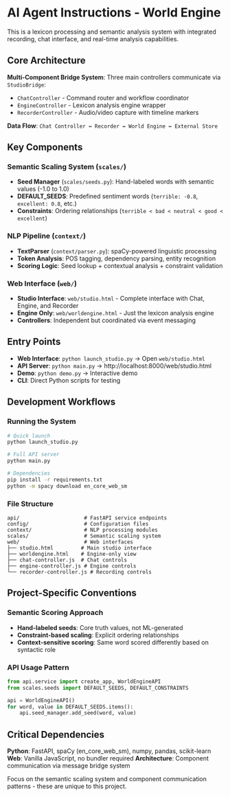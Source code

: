 # AI Agent Instructions - World Engine

This is a lexicon processing and semantic analysis system with integrated recording, chat interface, and real-time analysis capabilities.

## Core Architecture

**Multi-Component Bridge System**: Three main controllers communicate via `StudioBridge`:
- `ChatController` - Command router and workflow coordinator
- `EngineController` - Lexicon analysis engine wrapper
- `RecorderController` - Audio/video capture with timeline markers

**Data Flow**: `Chat Controller ↔ Recorder ↔ World Engine ↔ External Store`

## Key Components

### Semantic Scaling System (`scales/`)
- **Seed Manager** (`scales/seeds.py`): Hand-labeled words with semantic values (-1.0 to 1.0)
- **DEFAULT_SEEDS**: Predefined sentiment words (`terrible: -0.8`, `excellent: 0.8`, etc.)
- **Constraints**: Ordering relationships (`terrible < bad < neutral < good < excellent`)

### NLP Pipeline (`context/`)
- **TextParser** (`context/parser.py`): spaCy-powered linguistic processing
- **Token Analysis**: POS tagging, dependency parsing, entity recognition
- **Scoring Logic**: Seed lookup + contextual analysis + constraint validation

### Web Interface (`web/`)
- **Studio Interface**: `web/studio.html` - Complete interface with Chat, Engine, and Recorder
- **Engine Only**: `web/worldengine.html` - Just the lexicon analysis engine
- **Controllers**: Independent but coordinated via event messaging

## Entry Points

- **Web Interface**: `python launch_studio.py` → Open `web/studio.html`
- **API Server**: `python main.py` → http://localhost:8000/web/studio.html
- **Demo**: `python demo.py` → Interactive demo
- **CLI**: Direct Python scripts for testing

## Development Workflows

### Running the System
```bash
# Quick launch
python launch_studio.py

# Full API server
python main.py

# Dependencies
pip install -r requirements.txt
python -m spacy download en_core_web_sm
```

### File Structure
```
api/                     # FastAPI service endpoints
config/                  # Configuration files
context/                 # NLP processing modules
scales/                  # Semantic scaling system
web/                     # Web interfaces
├── studio.html         # Main studio interface
├── worldengine.html    # Engine-only view
├── chat-controller.js  # Chat controls
├── engine-controller.js # Engine controls
└── recorder-controller.js # Recording controls
```

## Project-Specific Conventions

### Semantic Scoring Approach
- **Hand-labeled seeds**: Core truth values, not ML-generated
- **Constraint-based scaling**: Explicit ordering relationships
- **Context-sensitive scoring**: Same word scored differently based on syntactic role

### API Usage Pattern
```python
from api.service import create_app, WorldEngineAPI
from scales.seeds import DEFAULT_SEEDS, DEFAULT_CONSTRAINTS

api = WorldEngineAPI()
for word, value in DEFAULT_SEEDS.items():
    api.seed_manager.add_seed(word, value)
```

## Critical Dependencies

**Python**: FastAPI, spaCy (en_core_web_sm), numpy, pandas, scikit-learn
**Web**: Vanilla JavaScript, no bundler required
**Architecture**: Component communication via message bridge system

Focus on the semantic scaling system and component communication patterns - these are unique to this project.
